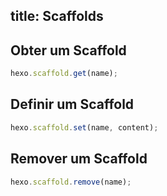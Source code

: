 title: Scaffolds
---
## Obter um Scaffold

``` js
hexo.scaffold.get(name);
```

## Definir um Scaffold

``` js
hexo.scaffold.set(name, content);
```

## Remover um Scaffold

``` js
hexo.scaffold.remove(name);
```
